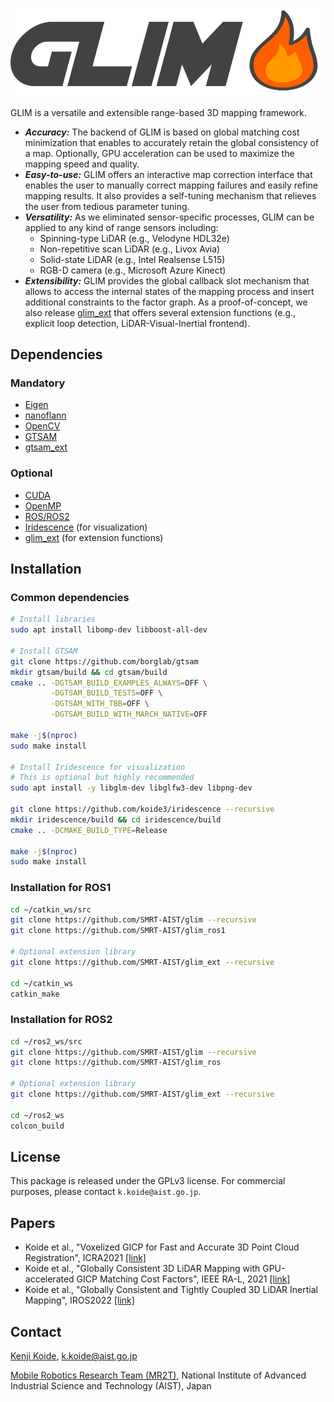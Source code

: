 ![GLIM](docs/logo2.png "GLIM Logo")

GLIM is a versatile and extensible range-based 3D mapping framework.

- ***Accuracy:*** The backend of GLIM is based on global matching cost minimization that enables to accurately retain the global consistency of a map. Optionally, GPU acceleration can be used to maximize the mapping speed and quality.
- ***Easy-to-use:*** GLIM offers an interactive map correction interface that enables the user to manually correct mapping failures and easily refine mapping results. It also provides a self-tuning mechanism that relieves the user from tedious parameter tuning.
- ***Versatility:*** As we eliminated sensor-specific processes, GLIM can be applied to any kind of range sensors including:
  - Spinning-type LiDAR (e.g., Velodyne HDL32e)
  - Non-repetitive scan LiDAR (e.g., Livox Avia)
  - Solid-state LiDAR (e.g., Intel Realsense L515)
  - RGB-D camera (e.g., Microsoft Azure Kinect)
- ***Extensibility:*** GLIM provides the global callback slot mechanism that allows to access the internal states of the mapping process and insert additional constraints to the factor graph. As a proof-of-concept, we also release [glim_ext](https://github.com/SMRT-AIST/glim_ext) that offers several extension functions (e.g., explicit loop detection, LiDAR-Visual-Inertial frontend).


## Dependencies
### Mandatory
- [Eigen](https://eigen.tuxfamily.org/index.php)
- [nanoflann](https://github.com/jlblancoc/nanoflann)
- [OpenCV](https://opencv.org/)
- [GTSAM](https://github.com/borglab/gtsam)
- [gtsam_ext]()

### Optional
- [CUDA](https://developer.nvidia.com/cuda-toolkit)
- [OpenMP](https://www.openmp.org/)
- [ROS/ROS2](https://www.ros.org/)
- [Iridescence](https://github.com/koide3/iridescence) (for visualization)
- [glim_ext](https://github.com/koide3/glim_ext) (for extension functions)

## Installation
### Common dependencies

```bash
# Install libraries
sudo apt install libomp-dev libboost-all-dev

# Install GTSAM
git clone https://github.com/borglab/gtsam
mkdir gtsam/build && cd gtsam/build
cmake .. -DGTSAM_BUILD_EXAMPLES_ALWAYS=OFF \
         -DGTSAM_BUILD_TESTS=OFF \
         -DGTSAM_WITH_TBB=OFF \
         -DGTSAM_BUILD_WITH_MARCH_NATIVE=OFF

make -j$(nproc)
sudo make install

# Install Iridescence for visualization
# This is optional but highly recommended
sudo apt install -y libglm-dev libglfw3-dev libpng-dev

git clone https://github.com/koide3/iridescence --recursive
mkdir iridescence/build && cd iridescence/build
cmake .. -DCMAKE_BUILD_TYPE=Release

make -j$(nproc)
sudo make install
```

### Installation for ROS1

```bash
cd ~/catkin_ws/src
git clone https://github.com/SMRT-AIST/glim --recursive
git clone https://github.com/SMRT-AIST/glim_ros1

# Optional extension library
git clone https://github.com/SMRT-AIST/glim_ext --recursive

cd ~/catkin_ws
catkin_make
```

### Installation for ROS2

```bash
cd ~/ros2_ws/src
git clone https://github.com/SMRT-AIST/glim --recursive
git clone https://github.com/SMRT-AIST/glim_ros

# Optional extension library
git clone https://github.com/SMRT-AIST/glim_ext --recursive

cd ~/ros2_ws
colcon_build
```

## License

This package is released under the GPLv3 license. For commercial purposes, please contact ```k.koide@aist.go.jp```.


## Papers
- Koide et al., "Voxelized GICP for Fast and Accurate 3D Point Cloud Registration", ICRA2021 [[link]](https://staff.aist.go.jp/k.koide/assets/pdf/icra2021_02.pdf)
- Koide et al., "Globally Consistent 3D LiDAR Mapping with GPU-accelerated GICP Matching Cost Factors", IEEE RA-L, 2021 [[link]](https://staff.aist.go.jp/k.koide/assets/pdf/ral2021.pdf)
- Koide et al., "Globally Consistent and Tightly Coupled 3D LiDAR Inertial Mapping", IROS2022 [[link]](https://staff.aist.go.jp/k.koide/assets/pdf/iros2022.pdf)


## Contact
[Kenji Koide](https://staff.aist.go.jp/k.koide/), k.koide@aist.go.jp

[Mobile Robotics Research Team (MR2T)](https://unit.aist.go.jp/hcmrc/mr-rt/index.html), National Institute of Advanced Industrial Science and Technology (AIST), Japan

